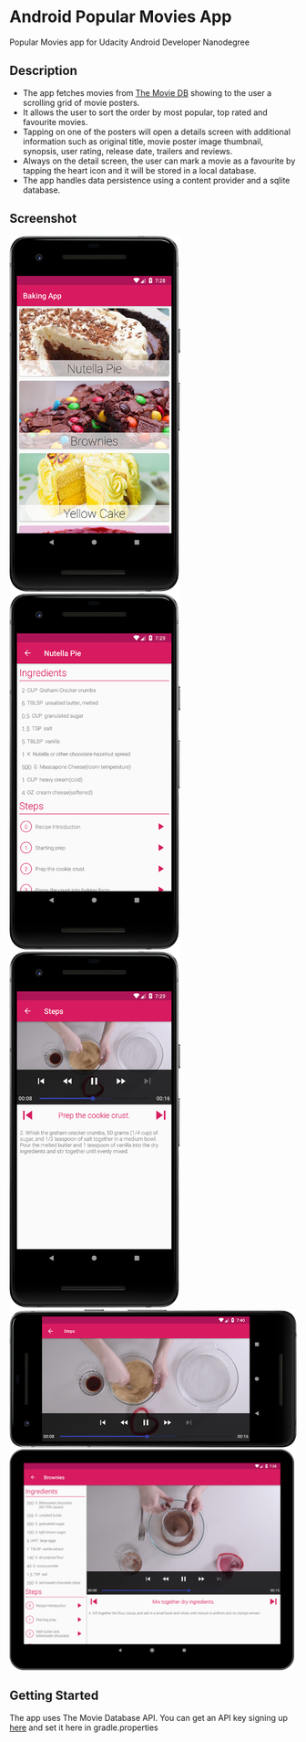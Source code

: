 # Android Popular Movies App
Popular Movies app for Udacity Android Developer Nanodegree
## Description
- The app fetches movies from <a href="https://www.themoviedb.org" target="_blank">The Movie DB</a> showing to the user a scrolling grid of movie posters. 
- It allows the user to sort the order by most popular, top rated and favourite movies. 
- Tapping on one of the posters will open a details screen with additional information such as original title, movie poster image thumbnail, synopsis, user rating, release date, trailers and reviews. 
- Always on the detail screen, the user can mark a movie as a favourite by tapping the heart icon and it will be stored in a local database. 
- The app handles data persistence using a content provider and a sqlite database.
## Screenshot
<img src="https://github.com/simoneconigliaro/android_baking_app/blob/master/screenshot01.png" width="300"/><img src="https://github.com/simoneconigliaro/android_baking_app/blob/master/screenshot02.png" width="300"/><img src="https://github.com/simoneconigliaro/android_baking_app/blob/master/screenshot03.png" width="300"/>
<img src="https://github.com/simoneconigliaro/android_baking_app/blob/master/screenshot04.png" width="1000"/>
<img src="https://github.com/simoneconigliaro/android_baking_app/blob/master/screenshot05.png" width="500"/>
## Getting Started
The app uses The Movie Database API. You can get an API key signing up <a href="https://www.themoviedb.org/account/signup?language=en-EN" target="_blank">here</a> and set it here in gradle.properties

